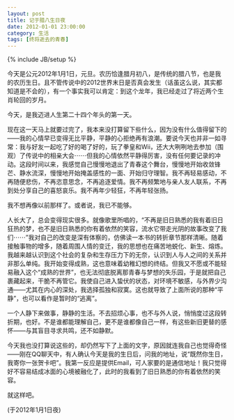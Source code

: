 ```yaml
---
layout: post
title: 记于腊八生日夜
date: 2012-01-01 23:00:00
category: 生活
tags: [终将逝去的青春]
---
```

{% include JB/setup %}

今天是公元2012年1月1日，元旦。农历恰逢腊月初八，是传统的腊八节，也是我的农历生日。且不管传说中的2012世界末日是否真会发生（话虽这么说，其实都知道是不会的），有一个事实我可以肯定：到这个龙年，我已经走过了将近两个生肖轮回的岁月。

<!--more-->
今天，是我迈进人生第二十四个年头的第一天。

现在这一天马上就要过完了，我本来没打算留下些什么，因为没有什么值得留下的——我的心情早已变得无比平静，平静的心拒绝再有浪潮。要说今天也并非一如寻常：我与好友一起吃了好的喝了好的，玩了拳皇和Wii，还大大咧咧地去参加（围观）了传说中的相亲大会⋯⋯但我的心情依然平静得厉害，没有任何要记录的冲动。这段时间以来，我感觉自己慢慢地退出了青春这个舞台，慢慢地开始收敛锋芒、静水流深，慢慢地开始掩盖感性的一面、开始归守理智。我不再轻易感动，不再随便悲伤，不再恣意思念，不再追逐爱情。我不再频繁地与亲人友人联系，不再到处分享自己的喜怒哀乐。我不再年少轻狂，不再年轻张扬。

我不想再像以前那样了。或者说，我已不能够。
	
人长大了，总会变得现实很多。就像歌里所唱的，“不再是旧日熟悉的我有着旧日狂热的梦，也不是旧日熟悉的你有着依然的笑容，流水它带走光阴的故事改变了我们⋯⋯”我对自己的改变是深有体察的，仿佛读一本书的转折章节那样清晰。随着接触事物的增多，随着周围人情的变迁，我的思想也在痛苦地蜕化、新生、熔炼。我越来越认识到这个社会的复杂和生存压力下的无奈，认识到人与人之间的关系并非那么单纯。我开始变得成熟，这也意味着幼稚幻想的终结。但我又不愿或不能轻易融入这个“成熟的世界”，也无法彻底脱离那青春与梦想的失乐园，于是就把自己裹藏起来，干脆不再管它。我使自己进入蛰伏的状态，对环境不敏感，与外界少沟通——尤其在内心的深处，我选择孤独和寂寞。这也就导致了上面所说的那种“平静”，也可以看作是暂时的“逃离”。
	
一个人静下来做事，静静的生活。不去招烦心事，也不与外人说，悄悄度过这段转折期，也好。不是谁都能理解自己，更不是谁都像自己一样，有这些新旧更替的感怀——与其盲目寻求共鸣，还不如静默。
	
今天我也没打算说这些的，却仍然写下了上面的文字，原因就连我自己也觉得奇怪——刚在QQ聊天中，有人确认今天是我的生日后，问我的地址，说“既然你生日，我寄你一张贺卡吧”。我第一反应是提供Email，可人家要的是通信地址！我只觉得好不容易结成冰面的心境被融化了，此时的我看到了旧日熟悉的你有着依然的笑容。
	
就这样吧。

(于2012年1月1日夜)

